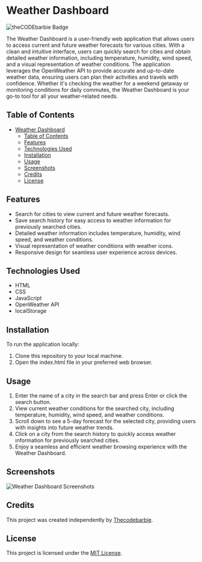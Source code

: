 # Weather Dashboard

![theCODEbarbie Badge](https://img.shields.io/badge/theCODEbarbie-%23FBF6E9?style=for-the-badge&logo=Spotlight&labelColor=%23F79AD3)

The Weather Dashboard is a user-friendly web application that allows users to access current and future weather forecasts for various cities. With a clean and intuitive interface, users can quickly search for cities and obtain detailed weather information, including temperature, humidity, wind speed, and a visual representation of weather conditions. The application leverages the OpenWeather API to provide accurate and up-to-date weather data, ensuring users can plan their activities and travels with confidence. Whether it's checking the weather for a weekend getaway or monitoring conditions for daily commutes, the Weather Dashboard is your go-to tool for all your weather-related needs.

## Table of Contents

- [Weather Dashboard](#weather-dashboard)
  - [Table of Contents](#table-of-contents)
  - [Features](#features)
  - [Technologies Used](#technologies-used)
  - [Installation](#installation)
  - [Usage](#usage)
  - [Screenshots](#screenshots)
  - [Credits](#credits)
  - [License](#license)

## Features

- Search for cities to view current and future weather forecasts.
- Save search history for easy access to weather information for previously searched cities.
- Detailed weather information includes temperature, humidity, wind speed, and weather conditions.
- Visual representation of weather conditions with weather icons.
- Responsive design for seamless user experience across devices.

## Technologies Used

- HTML
- CSS
- JavaScript
- OpenWeather API
- localStorage

## Installation

To run the application locally:

1. Clone this repository to your local machine.
2. Open the index.html file in your preferred web browser.

## Usage

1. Enter the name of a city in the search bar and press Enter or click the search button.
2. View current weather conditions for the searched city, including temperature, humidity, wind speed, and weather conditions.
3. Scroll down to see a 5-day forecast for the selected city, providing users with insights into future weather trends.
4. Click on a city from the search history to quickly access weather information for previously searched cities.
5. Enjoy a seamless and efficient weather browsing experience with the Weather Dashboard.

## Screenshots

![Weather Dashboard Screenshots](./assets/images/weather-home.png)

## Credits

This project was created independently by [Thecodebarbie](https://github.com/Thecodebarbie).


## License

This project is licensed under the [MIT License](LICENSE).
